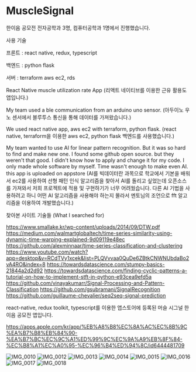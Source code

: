 # MuscleSignal
한이음 공모전 전자공학과 3명, 컴퓨터공학과 1명에서 진행했습니다.

사용 기술

프론트 : react native, redux, typescript

백엔드 : python flask

서버 : terraform aws ec2, rds

React Native muscle utilization rate App
(리액트 네이티브를 이용한 근유 활용도 앱입니다.)

My team used a ble communication from an arduino uno sensor.
(아두이노 우노 센서에서 블루투스 통신을 통해 데이터를 가져왔습니다.)

We used react native app, aws ec2 with terraform, python flask. 
(react native, terraform을 이용한 aws ec2, python flask 백엔드를 사용했습니다.)

My team wanted to use AI for linear pattern recognition.
But it was so hard to find and make new one. 
I found some github open source. but they weren't that good.
I didn't know how to apply and change it for my code.
I only made whole software by myself. Time wasn't enough to make even AI.
this app is uploaded on appstore
(AI를 빅데이터란 과목으로 학교에서 기본을 배워서 ec2를 사용하여 선형 패턴 인식 알고리즘을 찾아서 AI를 돌리고 싶었는데 오픈소스를 가져와서 저희 프로젝트에 적용 및 구현하기가 너무 어려웠습니다. 
다른 AI 기법을 사용하려고 하니 어떤 AI 알고리즘을 사용해야 하는지 몰라서 멘토님의 조언으로 fft 알고리즘을 이용하여 개발했습니다.)


찾아본 사이트 기술들 (What I searched for)

https://www.smallake.kr/wp-content/uploads/2014/09/DTW.pdf
https://medium.com/walmartglobaltech/time-series-similarity-using-dynamic-time-warping-explained-9d09119e48ec
https://github.com/alexminnaar/time-series-classification-and-clustering
https://www.youtube.com/watch?app=desktop&v=RCdTVy1xcek&list=PLQVvvaa0QuDe6ZBtkCNWNUbdaBo2vA4RO&index=8
https://towardsdatascience.com/stumpy-basics-21844a2d2d92
https://towardsdatascience.com/finding-cyclic-patterns-a-tutorial-on-how-to-implement-stft-in-python-e93cea9efd5a
https://github.com/vinayakumarr/Signal-Processing-and-Pattern-Classification
https://github.com/gsubramani/SignalRecognition
https://github.com/guillaume-chevalier/seq2seq-signal-prediction


react-native, redux toolkit, typescript를 이용한 앱스토어에 등록된 머슬 시그널 한이음 공모전 앱입니다.

https://apps.apple.com/kr/app/%EB%A8%B8%EC%8A%AC%EC%8B%9C%EA%B7%B8%EB%84%90-%EA%B7%BC%EC%9C%A1%ED%99%9C%EC%9A%A9%EB%8F%84-%EC%B8%A1%EC%A0%95-%EC%96%B4%ED%94%8C/id6444481709


![IMG_0010](https://user-images.githubusercontent.com/17981550/204071764-6c73fe65-5735-4d19-bda4-3acf172de71e.PNG)
![IMG_0012](https://user-images.githubusercontent.com/17981550/204071766-830cbece-b115-4b98-ba8c-4f5b2b08f25c.PNG)
![IMG_0013](https://user-images.githubusercontent.com/17981550/204071767-283e8e92-6244-445a-b2d1-b9ee8516a0bf.PNG)
![IMG_0014](https://user-images.githubusercontent.com/17981550/204071768-81bc1731-294a-4481-aba6-bf1222eb402d.PNG)
![IMG_0015](https://user-images.githubusercontent.com/17981550/204071770-e4fcf906-07c6-42c3-89f9-ebe61d3b1309.PNG)
![IMG_0016](https://user-images.githubusercontent.com/17981550/204071771-fe6b4c3f-feb7-4d46-8ce9-67f871c3b4e4.PNG)
![IMG_0017](https://user-images.githubusercontent.com/17981550/204071773-c7dc6a49-c3b0-4a84-9053-5bc7cfe1de84.PNG)
![IMG_0018](https://user-images.githubusercontent.com/17981550/204071944-ea0fcf6d-2a45-4615-a3a5-75bb648fb1e7.jpeg)
